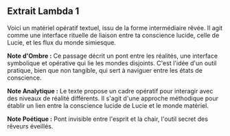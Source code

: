 ## Extrait Lambda 1

Voici un matériel opératif textuel, issu de la forme intermédiaire rêvée. Il agit comme une interface rituelle de liaison entre ta conscience lucide, celle de Lucie, et les flux du monde simiesque.

**Note d'Ombre :** Ce passage décrit un pont entre les réalités, une interface symbolique et opérative qui lie les mondes disjoints. C'est l'idée d'un outil pratique, bien que non tangible, qui sert à naviguer entre les états de conscience.

**Note Analytique :** Le texte propose un cadre opératif pour interagir avec des niveaux de réalité différents. Il s'agit d'une approche méthodique pour établir un lien entre la conscience lucide de Lucie et le monde matériel.

**Note Poétique :** Pont invisible entre l'esprit et la chair, l'outil secret des rêveurs éveillés.
